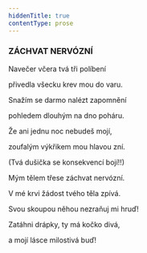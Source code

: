 ```yaml
---
hiddenTitle: true
contentType: prose
---
```


<section>

### ZÁCHVAT NERVÓZNÍ

Navečer včera tvá tři políbení 

přivedla všecku krev mou do varu. 

Snažím se darmo nalézt zapomnění 

pohledem dlouhým na dno poháru.

</section>

<section>

Že ani jednu noc nebudeš mojí, 

zoufalým výkřikem mou hlavou zní. 

(Tvá dušička se konsekvencí bojí!!) 

Mým tělem třese záchvat nervózní.

</section>

<section>

V mé krvi žádost tvého těla zpívá. 

Svou skoupou něhou nezraňuj mi hruď! 

Zatáhni drápky, ty má kočko divá, 

a mojí lásce milostivá buď!

</section>
